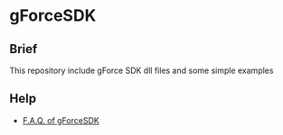 # gForceSDK

## Brief 
This repository include gForce SDK dll files and some simple examples 

## Help
* [F.A.Q. of gForceSDK](./Question.md)
